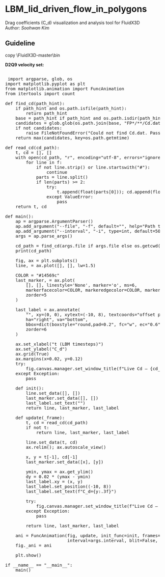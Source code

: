 # LBM_lid_driven_flow_in_polygons
Drag coefficients (C_d) visualization and analysis tool for FluidX3D   
Author: *Soohwan Kim*  

## Guideline
copy 
\FluidX3D-master\bin 

**D2Q9 velocity set:**
<pre> 
 import argparse, glob, os
import matplotlib.pyplot as plt
from matplotlib.animation import FuncAnimation
from itertools import count

def find_cd(path_hint):
    if path_hint and os.path.isfile(path_hint):
        return path_hint
    base = path_hint if path_hint and os.path.isdir(path_hint) else os.getcwd()
    candidates = glob.glob(os.path.join(base, "FP*/**/Cd.dat"), recursive=True)
    if not candidates:
        raise FileNotFoundError("Could not find Cd.dat. Pass --file <path/to/Cd.dat> or run from the output dir.")
    return max(candidates, key=os.path.getmtime)

def read_cd(cd_path):
    t, cd = [], []
    with open(cd_path, "r", encoding="utf-8", errors="ignore") as f:
        for line in f:
            if not line.strip() or line.startswith("#"):
                continue
            parts = line.split()
            if len(parts) >= 2:
                try:
                    t.append(float(parts[0])); cd.append(float(parts[1]))
                except ValueError:
                    pass
    return t, cd

def main():
    ap = argparse.ArgumentParser()
    ap.add_argument("--file", "-f", default="", help="Path to Cd.dat (or an output directory that contains it).")
    ap.add_argument("--interval", "-i", type=int, default=500, help="Refresh interval (ms).")
    args = ap.parse_args()

    cd_path = find_cd(args.file if args.file else os.getcwd())
    print(cd_path)

    fig, ax = plt.subplots()
    line, = ax.plot([], [], lw=1.5)

    COLOR = "#14569c"
    last_marker, = ax.plot(
        [], [], linestyle='None', marker='o', ms=6,
        markerfacecolor=COLOR, markeredgecolor=COLOR, markeredgewidth=1.8,
        zorder=5
    )

    last_label = ax.annotate(
        "", xy=(0, 0), xytext=(-10, 8), textcoords="offset points",
        ha="right", va="bottom",
        bbox=dict(boxstyle="round,pad=0.2", fc="w", ec="0.6", alpha=0.9),
        zorder=6
    )

    ax.set_xlabel("t (LBM timesteps)")
    ax.set_ylabel("C_d")
    ax.grid(True)
    ax.margins(x=0.02, y=0.12)
    try:
        fig.canvas.manager.set_window_title(f"Live Cd — {cd_path}")
    except Exception:
        pass

    def init():
        line.set_data([], [])
        last_marker.set_data([], [])
        last_label.set_text("")
        return line, last_marker, last_label

    def update(_frame):
        t, cd = read_cd(cd_path)
        if not t:
            return line, last_marker, last_label

        line.set_data(t, cd)
        ax.relim(); ax.autoscale_view()

        x, y = t[-1], cd[-1]
        last_marker.set_data([x], [y])

        ymin, ymax = ax.get_ylim()
        dy = 0.02 * (ymax - ymin)
        last_label.xy = (x, y)
        last_label.set_position((-10, 8))
        last_label.set_text(f"C_d={y:.3f}")

        try:
            fig.canvas.manager.set_window_title(f"Live Cd — {cd_path}  |  last C_d={y:.3f} @ t={x:g}")
        except Exception:
            pass

        return line, last_marker, last_label

    ani = FuncAnimation(fig, update, init_func=init, frames=count(),
                        interval=args.interval, blit=False, cache_frame_data=False)
    fig._ani = ani

    plt.show()

if __name__ == "__main__":
    main()

